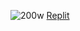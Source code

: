 ![200w](https://github.com/rcyaon/rcyaon/assets/79887316/363b052d-4fa5-40f0-8cba-e607105ebfd0)
[Replit](https://replit.com/@rcyaon)
